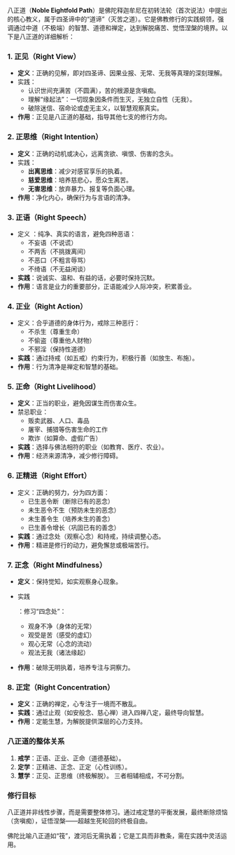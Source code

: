 八正道（**Noble Eightfold Path**）是佛陀释迦牟尼在初转法轮（首次说法）中提出的核心教义，属于四圣谛中的“道谛”（灭苦之道）。它是佛教修行的实践纲领，强调通过中道（不极端）的智慧、道德和禅定，达到解脱痛苦、觉悟涅槃的境界。以下是八正道的详细解析：

### **1. 正见（Right View）**

- **定义**：正确的见解，即对四圣谛、因果业报、无常、无我等真理的深刻理解。
- 实践：
  - 认识世间充满苦（不圆满），苦的根源是贪嗔痴。
  - 理解“缘起法”：一切现象因条件而生灭，无独立自性（无我）。
  - 破除迷信、宿命论或虚无主义，以智慧观察真实。
- **作用**：正见是八正道的基础，指导其他七支的修行方向。

### **2. 正思维（Right Intention）**

- **定义**：正确的动机或决心，远离贪欲、嗔恨、伤害的念头。
- 实践：
  - **出离思维**：减少对感官享乐的执着。
  - **慈爱思维**：培养慈悲心，愿众生离苦。
  - **无害思维**：放弃暴力、报复等负面心理。
- **作用**：净化内心，确保行为与言语的清净。

### **3. 正语（Right Speech）**

- 定义 ：纯净、真实的语言，避免四种恶语：
  - 不妄语（不说谎）
  - 不两舌（不挑拨离间）
  - 不恶口（不粗言辱骂）
  - 不绮语（不无益闲谈）
- **实践**：说诚实、温和、有益的话，必要时保持沉默。
- **作用**：语言是业力的重要部分，正语能减少人际冲突，积累善业。

### **4. 正业（Right Action）**

- 定义：合乎道德的身体行为，戒除三种恶行：
  - 不杀生（尊重生命）
  - 不偷盗（尊重他人财物）
  - 不邪淫（保持性道德）
- **实践**：通过持戒（如五戒）约束行为，积极行善（如放生、布施）。
- **作用**：行为清净是禅定和智慧的基础。

### **5. 正命（Right Livelihood）**

- **定义**：正当的职业，避免因谋生而伤害众生。
- 禁忌职业：
  - 贩卖武器、人口、毒品
  - 屠宰、捕猎等伤害生命的工作
  - 欺诈（如算命、虚假广告）
- **实践**：选择与佛法相符的职业（如教育、医疗、农业）。
- **作用**：经济来源清净，减少修行障碍。

### **6. 正精进（Right Effort）**

- 定义：正确的努力，分为四方面：
  - 已生恶令断（断除已有的恶念）
  - 未生恶令不生（预防未生的恶念）
  - 未生善令生（培养未生的善念）
  - 已生善令增长（巩固已有的善念）
- **实践**：通过念处（观察心念）和持戒，持续调整心态。
- **作用**：精进是修行的动力，避免懈怠或极端苦行。

### **7. 正念（Right Mindfulness）**

- **定义**：保持觉知，如实观察身心现象。

- 实践

  ：修习“四念处”：

  - 观身不净（身体的无常）
  - 观受是苦（感受的虚幻）
  - 观心无常（心念的流动）
  - 观法无我（诸法缘起）

- **作用**：破除无明执着，培养专注与洞察力。

### **8. 正定（Right Concentration）**

- **定义**：正确的禅定，心专注于一境而不散乱。
- **实践**：通过止观（如安般念、慈心禅）进入四禅八定，最终导向智慧。
- **作用**：定能生慧，为解脱提供深层的心力支持。

### **八正道的整体关系**

1. **戒学**：正语、正业、正命（道德基础）。
2. **定学**：正精进、正念、正定（心性训练）。
3. **慧学**：正见、正思维（终极解脱）。 三者相辅相成，不可分割。

### **修行目标**

八正道并非线性步骤，而是需要整体修习。通过戒定慧的平衡发展，最终断除烦恼（贪嗔痴），证悟涅槃——超越生死轮回的终极自由。

佛陀比喻八正道如“筏”，渡河后无需执着；它是工具而非教条，需在实践中灵活运用。